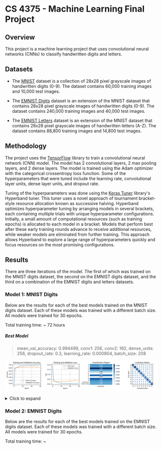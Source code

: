 # CS 4375 - Machine Learning Final Project

## Overview

This project is a machine learning project that uses convolutional neural networks (CNNs) to classify handwritten digits and letters.

## Datasets

- The [MNIST](https://www.tensorflow.org/datasets/catalog/mnist) dataset is a collection of 28x28 pixel grayscale images of handwritten digits (0-9). The dataset contains 60,000 training images and 10,000 test images.

- The [EMNIST Digits](https://www.tensorflow.org/datasets/catalog/emnist) dataset is an extension of the MNIST dataset that contains 28x28 pixel grayscale images of handwritten digits (0-9). The dataset contains 240,000 training images and 40,000 test images.

- The [EMNIST Letters](https://www.tensorflow.org/datasets/catalog/emnist) dataset is an extension of the MNIST dataset that contains 28x28 pixel grayscale images of handwritten letters (A-Z). The dataset contains 88,800 training images and 14,800 test images.

## Methodology

The project uses the [TensorFlow](https://www.tensorflow.org/) library to train a convolutional neural network (CNN) model. The model has 2 convolutional layers, 2 max pooling layers, and 2 dense layers. The model is trained using the Adam optimizer with the categorical crossentropy loss function. Some of the hyperparameters that were tuned include the learning rate, convolutional layer units, dense layer units, and dropout rate.

Tuning of the hyperparameters was done using the [Keras Tuner](https://keras-team.github.io/keras-tuner/) library's Hyperband tuner. This tuner uses a novel approach of tournament bracket-style resource allocation known as successive halving. Hyperband optimizes hyperparameter tuning by arranging models in several brackets, each containing multiple trials with unique hyperparameter configurations. Initially, a small amount of computational resources (such as training epochs) is allocated to each model in a bracket. Models that perform best after these early training rounds advance to receive additional resources, while weaker models are eliminated from further training. This approach allows Hyperband to explore a large range of hyperparameters quickly and focus resources on the most promising configurations.

## Results

There are three iterations of the model. The first of which was trained on the MNIST digits dataset, the second on the EMNIST digits dataset, and the third on a combination of the EMNIST digits and letters datasets.

### Model 1: MNIST Digits

Below are the results for each of the best models trained on the MNIST digits dataset. Each of these models was trained with a different batch size. All models were trained for 30 epochs.

Total training time: ~ 72 hours

##### Best Model

> mean_val_accuracy: 0.994499, conv1: 256, conv2: 160, dense_units: 256, dropout_rate: 0.3, learning_rate: 0.000804, batch_size: 208

![](./results/mnist/208-best.png)

<details>
<summary>Click to expand</summary>

###### Batch Size: 16

> mean_val_accuracy: 0.993499, conv1: 160, conv2: 256, dense_units: 128, dropout_rate: 0.4, learning_rate: 0.000263, batch_size: 16

![](./results/mnist/16-best.png)

###### Batch Size: 32

> mean_val_accuracy: 0.993749, conv1: 192, conv2: 224, dense_units: 192, dropout_rate: 0.6, learning_rate: 0.000844, batch_size: 32

![](./results/mnist/32-best.png) 

###### Batch Size: 48

> mean_val_accuracy: 0.994000, conv1: 160, conv2: 256, dense_units: 256, dropout_rate: 0.4, learning_rate: 0.000396, batch_size: 48

![](./results/mnist/64-best.png)

###### Batch Size: 64

> mean_val_accuracy: 0.993833, conv1: 160, conv2: 160, dense_units: 192, dropout_rate: 0.4, learning_rate: 0.000698, batch_size: 64

![](./results/mnist/64-best.png)

###### Batch Size: 80

> mean_val_accuracy: 0.993166, conv1: 160, conv2: 128, dense_units: 160, dropout_rate: 0.7, learning_rate: 0.000615, batch_size: 80

![](./results/mnist/80-best.png)

###### Batch Size: 96

> mean_val_accuracy: 0.994083, conv1: 256, conv2: 128, dense_units: 224, dropout_rate: 0.6, learning_rate: 0.000590, batch_size: 96

![](./results/mnist/96-best.png)

###### Batch Size: 112

> mean_val_accuracy: 0.993499, conv1: 64, conv2: 192, dense_units: 224, dropout_rate: 0.2, learning_rate: 0.000627, batch_size: 112

![](./results/mnist/112-best.png)

###### Batch Size: 128

> mean_val_accuracy: 0.993833, conv1: 256, conv2: 128, dense_units: 224, dropout_rate: 0.6, learning_rate: 0.000449, batch_size: 128

![](./results/mnist/128-best.png)

###### Batch Size: 144

> mean_val_accuracy: 0.993416, conv1: 128, conv2: 64, dense_units: 224, dropout_rate: 0.6, learning_rate: 0.000989, batch_size: 144

![](./results/mnist/144-best.png)

###### Batch Size: 160

> mean_val_accuracy: 0.993833, conv1: 192, conv2: 224, dense_units: 224, dropout_rate: 0.8, learning_rate: 0.001038, batch_size: 160

![](./results/mnist/160-best.png)

###### Batch Size: 176

> mean_val_accuracy: 0.993916, conv1: 64, conv2: 224, dense_units: 96, dropout_rate: 0.6, learning_rate: 0.001665, batch_size: 176

![](./results/mnist/176-best.png)

###### Batch Size: 192

> mean_val_accuracy: 0.994000, conv1: 128, conv2: 192, dense_units: 160, dropout_rate: 0.5, learning_rate: 0.001392, batch_size: 192

![](./results/mnist/192-best.png)


###### Batch Size: 208

> mean_val_accuracy: 0.994499, conv1: 256, conv2: 160, dense_units: 256, dropout_rate: 0.3, learning_rate: 0.000804, batch_size: 208

![](./results/mnist/208-best.png)

###### Batch Size: 224

> mean_val_accuracy: 0.993749, conv1: 192, conv2: 224, dense_units: 224, dropout_rate: 0.6, learning_rate: 0.000453, batch_size: 224

![](./results/mnist/224-best.png)

###### Batch Size: 240

> mean_val_accuracy: 0.993583, conv1: 96, conv2: 224, dense_units: 192, dropout_rate: 0.7, learning_rate: 0.000664, batch_size: 240

![](./results/mnist/240-best.png)

###### Batch Size: 256

> mean_val_accuracy: 0.993666, conv1: 192, conv2: 192, dense_units: 256, dropout_rate: 0.5, learning_rate: 0.000676, batch_size: 256

![](./results/mnist/256-best.png)

</details>

### Model 2: EMNIST Digits

Below are the results for each of the best models trained on the EMNIST digits dataset. Each of these models was trained with a different batch size. All models were trained for 30 epochs.

Total training time: ~ 
